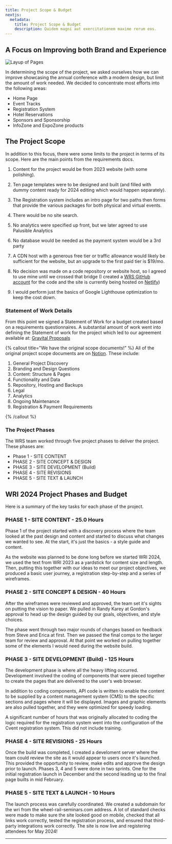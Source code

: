 ```yaml
---
title: Project Scope & Budget
nextjs:
  metadata:
    title: Project Scope & Budget
    description: Quidem magni aut exercitationem maxime rerum eos.
---
```


## A Focus on Improving both Brand and Experience

![Layup of Pages](/images/project-scope.png)

In determining the scope of the project, we asked ourselves how we can improve showcasing the annual conference with a modern design, but limit the amount of work needed. We decided to concentrate most efforts into the following areas:

- Home Page
- Event Tracks
- Registration System
- Hotel Reservations
- Sponsors and Sponsorship
- InfoZone and ExpoZone products

## The Project Scope

In addition to this focus, there were some limits to the project in terms of its scope. Here are the main points from the requirements docs.

1. Content for the project would be from 2023 website (with some polishing).

2. Ten page templates were to be designed and built (and filled with dummy content ready for 2024 editing which would happen separately).

3. The Registration system includes an intro page for two paths then forms that provide the various packages for both physical and virtual events.

4. There would be no site search.

5. No analytics were specified up front, but we later agreed to use Palusible Analytics

6. No database would be needed as the payment system would be a 3rd party 

7. A CDN host with a generous free tier or traffic allowance would likely be sufficient for the website, but an upgrade to the first paid tier is $19/mo.

8. No decision was made on a code repository or website host, so I agreed to use mine until we crossed that bridge (I created a [WRS GitHub account](https://github.com/wrs-dev/wri-2024-website) for the code and the site is currently being hosted on [Netlify](https://netlify.com))

9. I would perform just the basics of Google Lighthouse optimization to keep the cost down.

### Statement of Work Details

From this point we signed a Statement of Work for a budget created based on a requirements questionnaires. A substantial amount of work went into defining the Statement of work for the project which led to our agreement available at: [Gravital Proposals](https://proposal.gravitaldigital.com/index.php?ProposalID=oIpCKUoPubuUal_me2NurEu76WXYA0lFf3vZIuWGXnU&debug=yes)

{% callout title="We have the original scope documents!" %}
All of the original project scope documents are on [Notion](https://www.notion.so/gravital-digital/Project-Requirements-Questionnaire-WRI-Website-de39eb51d0694d9e99064406f37af50d?pvs=4). These include:

1.  General Project Discovery
2.  Branding and Design Questions
3.  Content: Structure & Pages
4.  Functionality and Data
5.  Repository, Hosting and Backups
6.  Legal
7.  Analytics
8.  Ongoing Maintenance
9.  Registration & Payment Requirements

{% /callout %}

### The Project Phases

The WRS team worked through five project phases to deliver the project. These phases are:

- Phase 1 - SITE CONTENT
- PHASE 2 - SITE CONCEPT & DESIGN
- PHASE 3 - SITE DEVELOPMENT (Build)
- PHASE 4 - SITE REVISIONS
- PHASE 5 - SITE TEXT & LAUNCH

## WRI 2024 Project Phases and Budget

Here is a summary of the key tasks for each phase of the project.

### PHASE 1 - SITE CONTENT - 25.0 Hours

Phase 1 of the project started with a discovery process where the team looked at the past design and content and started to discuss what changes we wanted to see. At the start, it's just the basics - a style guide and content. 

As the website was planned to be done long before we started WRI 2024, we used the text from WRI 2023 as a yardstick for content size and length. Then, putting this together with our ideas to meet our project objectives, we produced a basic user journey, a registration step-by-step and a series of wireframes.


### PHASE 2 - SITE CONCEPT & DESIGN - 40 Hours

After the wireframes were reviewed and approved, the team set it's sights on putting the vision to paper. We pulled in Randy Karey at Gordon's approval to head up the design guided by our goals, objectives, and style choices.

The phase went through two major rounds of changes based on feedback from Steve and Erica at first. Then we passed the final comps to the larger team for review and approval. At that point we worked on pulling together some of the elements I would need during the website build.


###  PHASE 3 - SITE DEVELOPMENT (Build) - 125 Hours

The development phase is where all the heavy lifting occurred. Development involved the coding of components that were pieced together to create the pages that are delivered to the user's web browser.

In addition to coding components, API code is written to enable the content to be supplied by a content management system (CMS) to the specific sections and pages where it will be displayed. Images and graphic elements are also pulled together, and they were optimized for speedy loading.

A significant number of hours that was originally allocated to coding the logic required for the registration system went into the configuration of the Cvent registration system. This did not include training. 

###  PHASE 4 - SITE REVISIONS - 25 Hours

Once the build was completed, I created a develoment server where the team could review the site as it would appear to users once it's launched. This provided the opportunity to review, make edits and approve the design prior to launch. Phases 3, 4 and 5 were done in two sprints. One for the initial registration launch in December and the second leading up to the final page builts in mid February.

###  PHASE 5 - SITE TEXT & LAUNCH - 10 Hours

The launch process was carefully coordinated. We created a subdomain for the wri from the wheel-rail-seminars.com address. A lot of standard checks were made to make sure the site looked good on mobile, checked that all links work correctly, tested the registration process, and ensured that third-party integrations work correctly. The site is now live and registering attendees for May 2024!

---

